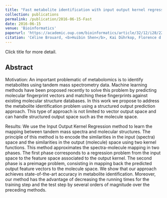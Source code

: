 ```yaml
---
title: "Fast metabolite identification with input output kernel regression"
collection: publications
permalink: /publication/2016-06-15-Fast
date: 2016-06-15
venue: 'Bioinformatics'
paperurl: 'https://academic.oup.com/bioinformatics/article/32/12/i28/2288626?login=true'
citation: 'Céline Brouard, <b>Huibin Shen</b>, Kai Dührkop, Florence d'Alché-Buc, Sebastian Böcker, Juho Rousu. (2017). &quot;Fast metabolite identification with input output kernel regression&quot; <i>Bioinformatics</i>'
---
```



Click title for more detail.

## Abstract

Motivation: An important problematic of metabolomics is to identify metabolites using tandem mass spectrometry data. Machine learning methods have been proposed recently to solve this problem by predicting molecular fingerprint vectors and matching these fingerprints against existing molecular structure databases. In this work we propose to address the metabolite identification problem using a structured output prediction approach. This type of approach is not limited to vector output space and can handle structured output space such as the molecule space.

Results: We use the Input Output Kernel Regression method to learn the mapping between tandem mass spectra and molecular structures. The principle of this method is to encode the similarities in the input (spectra) space and the similarities in the output (molecule) space using two kernel functions. This method approximates the spectra-molecule mapping in two phases. The first phase corresponds to a regression problem from the input space to the feature space associated to the output kernel. The second phase is a preimage problem, consisting in mapping back the predicted output feature vectors to the molecule space. We show that our approach achieves state-of-the-art accuracy in metabolite identification. Moreover, our method has the advantage of decreasing the running times for the training step and the test step by several orders of magnitude over the preceding methods.